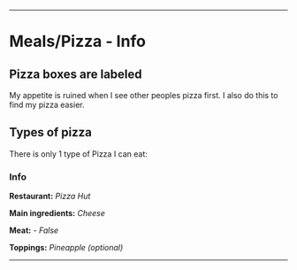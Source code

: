 
***

# Meals/Pizza - Info

## Pizza boxes are labeled

My appetite is ruined when I see other peoples pizza first. I also do this to find my pizza easier.

## Types of pizza

There is only 1 type of Pizza I can eat:

### Info

**Restaurant:** _Pizza Hut_ <!-- The only one !-->

**Main ingredients:** _Cheese_

**Meat:** - _False_

**Toppings:** _Pineapple (optional)_

***
